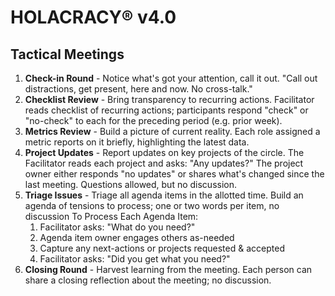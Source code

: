 HOLACRACY® v4.0
============================================

Tactical Meetings
--------------------------------------------

1. __Check-in Round__ - Notice what's got your attention, call it out.
"Call out distractions, get present, here and now. No cross-talk."
2. __Checklist Review__ - Bring transparency to recurring actions.
Facilitator reads checklist of recurring actions; participants respond "check" or "no-check" to each for the preceding period (e.g. prior week).
3. __Metrics Review__ - Build a picture of current reality.
Each role assigned a metric reports on it briefly, highlighting the latest data.
4. __Project Updates__ - Report updates on key projects of the circle.
The Facilitator reads each project and asks: "Any updates?" The project owner either responds "no updates" or shares what's changed since the last meeting. Questions allowed, but no discussion.
5. __Triage Issues__ - Triage all agenda items in the allotted time.
Build an agenda of tensions to process; one or two words per item, no discussion
To Process Each Agenda Item:
    1. Facilitator asks: "What do you need?"
    2. Agenda item owner engages others as-needed
    3. Capture any next-actions or projects requested & accepted
    4. Facilitator asks: "Did you get what you need?"
6. __Closing Round__ - Harvest learning from the meeting.
Each person can share a closing reflection about the meeting; no discussion.
